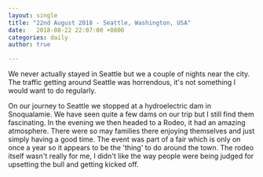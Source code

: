 ```yaml
---
layout: single
title: "22nd August 2018 - Seattle, Washington, USA"
date:   2018-08-22 22:07:00 +0800
categories: daily
author: true

---
```


We never actually stayed in Seattle but we a couple of nights near the city. The traffic getting around Seattle was horrendous, it's not something I would want to do regularly. 

On our journey to Seattle we stopped at a hydroelectric dam in Snoqualamie. We have seen quite a few dams on our trip but I still find them fascinating. In the evening we then headed to a Rodeo, it had an amazing atmosphere. There were so may families there enjoying themselves and just simply having a good time. The event was part of a fair which is only on once a year so it appears to be the 'thing' to do around the town. The rodeo itself wasn't really for me, I didn't like the way people were being judged for upsetting the bull and getting kicked off. 
